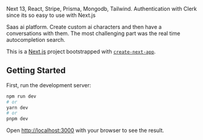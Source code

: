 Next 13, React, Stripe, Prisma, Mongodb, Tailwind.
Authentication with Clerk since its so easy to use with Next.js

Saas ai platform. Create custom ai characters and then have a conversations with them.
The most challenging part was the real time autocompletion search. 

This is a [Next.js](https://nextjs.org/) project bootstrapped with [`create-next-app`](https://github.com/vercel/next.js/tree/canary/packages/create-next-app).
## Getting Started
First, run the development server:
```bash
npm run dev
# or
yarn dev
# or
pnpm dev
```
Open [http://localhost:3000](http://localhost:3000) with your browser to see the result.
